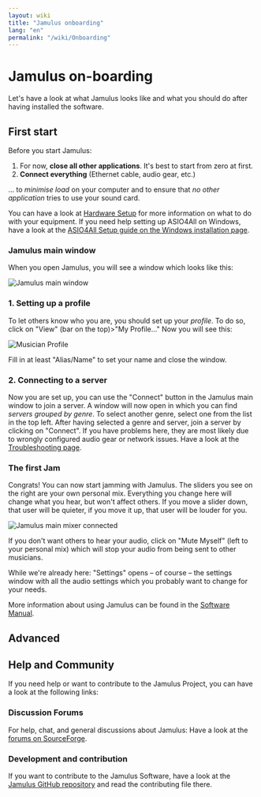 ```yaml
---
layout: wiki
title: "Jamulus onboarding"
lang: "en"
permalink: "/wiki/Onboarding"
---
```

# Jamulus on-boarding
Let's have a look at what Jamulus looks like and what you should do after having installed the software.
## First start
Before you start Jamulus:
1. For now, **close all other applications**. It's best to start from zero at first.
2. **Connect everything** (Ethernet cable, audio gear, etc.)

... to *minimise load* on your computer and to ensure that *no other application* tries to use your sound card.

You can have a look at [Hardware Setup](Hardware-Setup) for more information on what to do with your equipment. If you need help setting up ASIO4All on Windows, have a look at the [ASIO4All Setup guide on the Windows installation page](Installation-for-Windows#setting-up-asio4all).

### Jamulus main window
When you open Jamulus, you will see a window which looks like this:

![Jamulus main window](https://user-images.githubusercontent.com/20726856/100796017-4cfa4500-3420-11eb-9d35-aa206d392a5a.png)

### 1. Setting up a profile
To let others know who you are, you should set up your *profile*. To do so, click on "View" (bar on the top)>"My Profile..."
Now you will see this:

![Musician Profile](https://user-images.githubusercontent.com/20726856/100796411-e590c500-3420-11eb-9b62-e50d02cb009b.png)

Fill in at least "Alias/Name" to set your name and close the window.

### 2. Connecting to a server
Now you are set up, you can use the "Connect" button in the Jamulus main window to join a server. A window will now open in which you can find *servers grouped by genre*. To select another genre, select one from the list in the top left. After having selected a genre and server, join a server by clicking on "Connect". If you have problems here, they are most likely due to wrongly configured audio gear or network issues. Have a look at the [Troubleshooting page](Client-Troubleshooting).
### The first Jam
Congrats! You can now start jamming with Jamulus. The sliders you see on the right are your own personal mix. Everything you change here will change what you hear, but won't affect others. If you move a slider down, that user will be quieter, if you move it up, that user will be louder for you.

![Jamulus main mixer connected](https://user-images.githubusercontent.com/20726856/100801241-01e43000-3428-11eb-8d61-e03b5e648971.png)

If you don't want others to hear your audio, click on "Mute Myself" (left to your personal mix) which will stop your audio from being sent to other musicians.

While we're already here: "Settings" opens – of course – the settings window with all the audio settings which you probably want to change for your needs.

More information about using Jamulus can be found in the [Software Manual](Software-Manual).

## Advanced
<!--  Of course, you can do a lot more with Jamulus, like setting up a private server, doing online concerts, ...  Have a look at this website! The community publishes guides, tips, tricks in the [knowledge base](/kb/). -->

## Help and Community
If you need help or want to contribute to the Jamulus Project, you can have a look at the following links:

### Discussion Forums
For help, chat, and general discussions about Jamulus: Have a look at the [forums on SourceForge](https://sourceforge.net/p/llcon/discussion/).

### Development and contribution
If you want to contribute to the Jamulus Software, have a look at the [Jamulus GitHub repository](https://github.com/corrados/jamulus/) and read the contributing file there.

<!--Besides that, you can also contribute to this documentation: see the [Jamulus Website GitHub repository](https://github.com/jamulussoftware/jamuluswebsite) and have a look at the contribution file there.-->
